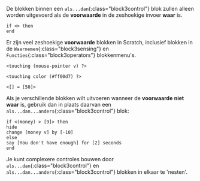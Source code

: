 De blokken binnen een `als...dan`{:class="block3control"} blok zullen alleen worden uitgevoerd als de **voorwaarde** in de zeshoekige invoer **waar** is.

```blocks3
if <> then
end
```

Er zijn veel zeshoekige **voorwaarde** blokken in Scratch, inclusief blokken in de `Waarnemen`{:class="block3sensing"} en `Functies`{:class="block3operators"} blokkenmenu's.

```blocks3
<touching (mouse-pointer v) ?>

<touching color (#ff00d7) ?>

<[] = [50]>
```

Als je verschillende blokken wilt uitvoeren wanneer de **voorwaarde** **niet waar** is, gebruik dan in plaats daarvan een `als...dan...anders`{:class="block3control"} blok:

```blocks3
if <(money) > [9]> then
hide
change [money v] by [-10]
else
say [You don't have enough] for [2] seconds
end
```

Je kunt complexere controles bouwen door `als...dan`{:class="block3control"} en `als...dan...anders`{:class="block3control"} blokken in elkaar te 'nesten'.

